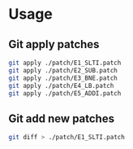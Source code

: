 # Usage

## Git apply patches

```bash
git apply ./patch/E1_SLTI.patch
git apply ./patch/E2_SUB.patch
git apply ./patch/E3_BNE.patch
git apply ./patch/E4_LB.patch
git apply ./patch/E5_ADDI.patch
```

## Git add new patches

```bash
git diff > ./patch/E1_SLTI.patch
```
